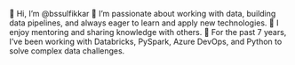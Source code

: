 👋 Hi, I’m @bssulfikkar
👀 I’m passionate about working with data, building data pipelines, and always eager to learn and apply new technologies.
🤝 I enjoy mentoring and sharing knowledge with others.
💼 For the past 7 years, I’ve been working with Databricks, PySpark, Azure DevOps, and Python to solve complex data challenges.
